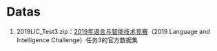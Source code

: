 # Datas
1. 2019LIC_Test3.zip：[2019年语言与智能技术竞赛](https://www.ccf.org.cn/c/2019-02-22/660510.shtml)（2019 Language and Intelligence Challenge）任务3的官方数据集